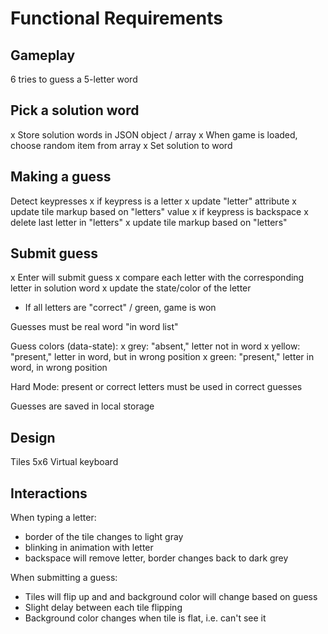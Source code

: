 # Functional Requirements

## Gameplay

6 tries to guess a 5-letter word

## Pick a solution word

x Store solution words in JSON object / array
x When game is loaded, choose random item from array
x Set solution to word

## Making a guess

Detect keypresses
x if keypress is a letter
    x update "letter" attribute
        x update tile markup based on "letters" value
x if keypress is backspace
    x delete last letter in "letters"
        x update tile markup based on "letters"

## Submit guess
x Enter will submit guess
x compare each letter with the corresponding letter in solution word
x update the state/color of the letter
- If all letters are "correct" / green,  game is won

Guesses must be real word "in word list"

Guess colors (data-state):
x grey: "absent," letter not in word
x yellow: "present," letter in word, but in wrong position
x green: "present," letter in word, in wrong position

Hard Mode: present or correct letters must be used in correct guesses

Guesses are saved in local storage

## Design

Tiles 5x6
Virtual keyboard

## Interactions

When typing a letter:
- border of the tile changes to light gray
- blinking in animation with letter
- backspace will remove letter, border changes back to dark grey

When submitting a guess:
- Tiles will flip up and and background color will change based on guess
- Slight delay between each tile flipping
- Background color changes when tile is flat, i.e. can't see it
